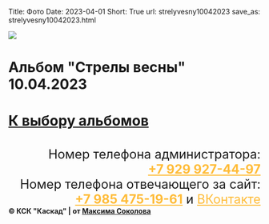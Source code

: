 Title: Фото
Date: 2023-04-01
Short: True
url: strelyvesny10042023
save_as: strelyvesny10042023.html

<div class="emblem_mini">
<a href="/"><img src="/theme/images/emblemob.png"></a>
</div>

<div class='albob'>
	<h1 class='alb'>Альбом "Стрелы весны" 10.04.2023<h1>
	<a class='Back' href='/alboms'>К выбору альбомов</a>
</div>

<div class="content">
	<a class='gl' href="/theme/images/stves.jpg" style='background-image: url("/theme/images/stves.jpg")'><p></p></a>
	<a class="gl" href="https://sun9-49.userapi.com/impg/gMnRjjCZqP6_wN1H9fe4wdVdjD-bqYtAYYo1tA/f5SkAlIcxTU.jpg?size=2560x1984&quality=95&sign=f2b1c06c36f9953cde13d1f47708e2ba&type=album" style='background-image: url("https://sun9-49.userapi.com/impg/gMnRjjCZqP6_wN1H9fe4wdVdjD-bqYtAYYo1tA/f5SkAlIcxTU.jpg?size=2560x1984&quality=95&sign=f2b1c06c36f9953cde13d1f47708e2ba&type=album")'><p></p></a>
	<a class="gl" href="https://sun9-54.userapi.com/impg/9sYA83RVpITyIbO4cUayKHH59gQf1ohk7cxCJg/lbhEKj0814M.jpg?size=2560x2560&quality=95&sign=ef8a8add15a6a4ce066d1342de904588&type=album" style='background-image: url("https://sun9-54.userapi.com/impg/9sYA83RVpITyIbO4cUayKHH59gQf1ohk7cxCJg/lbhEKj0814M.jpg?size=2560x2560&quality=95&sign=ef8a8add15a6a4ce066d1342de904588&type=album")'><p></p></a>
	<a class="gl" href="/theme/images/4.jpg" style='background-image: url("https://sun9-23.userapi.com/impg/uaDsSmYDj5kLY_0RoMpboblrHUhkZOfyP9bQfw/XrKYfuCP0l4.jpg?size=2560x1959&quality=95&sign=4f8f1ed3d362cab9422020386f14b530&type=album")'><p></p></a>
	<a class='gl' href="https://sun9-44.userapi.com/impg/t801bgfZ1KEOzmENpCgsisDfnMe4nEr0CRlGRg/PSSFIlswNeI.jpg?size=2560x2179&quality=95&sign=973d8048b6e6c8ca070acb08f4667f82&type=album" style='background-image: url("https://sun9-44.userapi.com/impg/t801bgfZ1KEOzmENpCgsisDfnMe4nEr0CRlGRg/PSSFIlswNeI.jpg?size=2560x2179&quality=95&sign=973d8048b6e6c8ca070acb08f4667f82&type=album")'><p></p></a>
	<a class="gl" href="https://sun9-79.userapi.com/impg/VxaVf09IyaQJ1dqKt9zMtpF2ofxXeiGgYvUH2w/cLwZ4167m0o.jpg?size=2560x2560&quality=95&sign=00027a778b92a1bf88c579eadcf4c495&type=album" style='background-image: url("https://sun9-79.userapi.com/impg/VxaVf09IyaQJ1dqKt9zMtpF2ofxXeiGgYvUH2w/cLwZ4167m0o.jpg?size=2560x2560&quality=95&sign=00027a778b92a1bf88c579eadcf4c495&type=album")'><p></p></a>
	<a class='gl' href="https://sun9-72.userapi.com/impg/GUIioAu2iHOuQfppPMZjdeZUgMg6PTaOdyOCzg/9gnab_y5V0Y.jpg?size=2560x2560&quality=95&sign=c76ce157af1a1aed479f628500c0bcc7&type=album" style='background-image: url("https://sun9-72.userapi.com/impg/GUIioAu2iHOuQfppPMZjdeZUgMg6PTaOdyOCzg/9gnab_y5V0Y.jpg?size=2560x2560&quality=95&sign=c76ce157af1a1aed479f628500c0bcc7&type=album")'><p></p></a>
	<a class="gl" href="https://sun9-12.userapi.com/impg/JDgDvMOU_mfyba3TRL7FslxEUfaJxHYd1FW2Vg/FPUIeevoQ58.jpg?size=2560x2560&quality=95&sign=e24dfaed3d36435046484a2f112b3b0f&type=album" style='background-image: url("https://sun9-12.userapi.com/impg/JDgDvMOU_mfyba3TRL7FslxEUfaJxHYd1FW2Vg/FPUIeevoQ58.jpg?size=2560x2560&quality=95&sign=e24dfaed3d36435046484a2f112b3b0f&type=album")'><p></p></a>
	<a class='gl' href="https://sun9-38.userapi.com/impg/jVcsd3lYj7duoqE6erFz5j2KO8nFu-qMOFW28g/2pYpV0GOFbw.jpg?size=2560x2560&quality=95&sign=9e622325157004661af22d806cf53e70&type=album" style='background-image: url("https://sun9-38.userapi.com/impg/jVcsd3lYj7duoqE6erFz5j2KO8nFu-qMOFW28g/2pYpV0GOFbw.jpg?size=2560x2560&quality=95&sign=9e622325157004661af22d806cf53e70&type=album")'><p></p></a>
	<a class='gl' href="https://sun9-74.userapi.com/impg/dNFF12RUp8UoKCXVm1Icp7-LyotxJBrXMUNaGA/tNvbDUEEC7I.jpg?size=2560x1927&quality=95&sign=cc834664727d2f76e0dd662c23802fbf&type=album" style='background-image: url("https://sun9-74.userapi.com/impg/dNFF12RUp8UoKCXVm1Icp7-LyotxJBrXMUNaGA/tNvbDUEEC7I.jpg?size=2560x1927&quality=95&sign=cc834664727d2f76e0dd662c23802fbf&type=album")'><p></p></a>
	<a class='gl' href="https://sun9-7.userapi.com/impg/BkTa4PWR9lMTUdEtmUWRvhoIAdewTgGVf6_Pdg/dcG4PT1GL9c.jpg?size=2560x2560&quality=95&sign=5fe3ce94abebd81979ae7ea315e7d7fc&type=album" style='background-image: url("https://sun9-7.userapi.com/impg/BkTa4PWR9lMTUdEtmUWRvhoIAdewTgGVf6_Pdg/dcG4PT1GL9c.jpg?size=2560x2560&quality=95&sign=5fe3ce94abebd81979ae7ea315e7d7fc&type=album")'><p></p></a>
	<a class='gl' href="https://sun9-8.userapi.com/impg/P_J0xwzqS5wP41OxxMTK0xum7SMLpzMtyiwupQ/YZwaoNbCI5k.jpg?size=2560x2003&quality=95&sign=399c79991562d1ca3c821fa4e5483dc1&type=album" style='background-image: url("https://sun9-8.userapi.com/impg/P_J0xwzqS5wP41OxxMTK0xum7SMLpzMtyiwupQ/YZwaoNbCI5k.jpg?size=2560x2003&quality=95&sign=399c79991562d1ca3c821fa4e5483dc1&type=album")'><p></p></a>
	<a class='gl' href="https://sun9-77.userapi.com/impg/D_k5O9qVPQ1npnQBTdXkT3FUCw29wEjgyFSK2g/k7XZsi1xcoM.jpg?size=2560x2560&quality=95&sign=b8bbc641ac3993c20fd3ab1c3e2015c1&type=album" style='background-image: url("https://sun9-77.userapi.com/impg/D_k5O9qVPQ1npnQBTdXkT3FUCw29wEjgyFSK2g/k7XZsi1xcoM.jpg?size=2560x2560&quality=95&sign=b8bbc641ac3993c20fd3ab1c3e2015c1&type=album")'><p></p></a>
	<a class='gl' href="https://sun9-63.userapi.com/impg/CkhO3Jzz2y9_HU3tpDY8TUNxzMoL-x2VomaNtQ/Li11-uF3iwI.jpg?size=2560x2560&quality=95&sign=002daf046ec8823ac6381f4770c82c55&type=album" style='background-image: url("https://sun9-63.userapi.com/impg/CkhO3Jzz2y9_HU3tpDY8TUNxzMoL-x2VomaNtQ/Li11-uF3iwI.jpg?size=2560x2560&quality=95&sign=002daf046ec8823ac6381f4770c82c55&type=album")'><p></p></a>
	<a class='gl' href="https://sun9-58.userapi.com/impg/eU8z18sB3fj9fYq7dPEcxTcli1gQ10noFrlZhA/cjwGEEpcSnQ.jpg?size=2560x2560&quality=95&sign=063eedbfd47c689d576dde42d63577c6&type=album" style='background-image: url("https://sun9-58.userapi.com/impg/eU8z18sB3fj9fYq7dPEcxTcli1gQ10noFrlZhA/cjwGEEpcSnQ.jpg?size=2560x2560&quality=95&sign=063eedbfd47c689d576dde42d63577c6&type=album")'><p></p></a>
	<a class='gl' href="https://sun9-7.userapi.com/impg/2QRzZFiH6Wb9icQJyHulVryWR5CqN90WBYGmhA/l3DsOkjgSOo.jpg?size=2560x2082&quality=95&sign=e44c95fdff8826a27c481c45dd78c500&type=album" style='background-image: url("https://sun9-7.userapi.com/impg/2QRzZFiH6Wb9icQJyHulVryWR5CqN90WBYGmhA/l3DsOkjgSOo.jpg?size=2560x2082&quality=95&sign=e44c95fdff8826a27c481c45dd78c500&type=album")'><p></p></a>
	<a class='gl' href="https://sun9-55.userapi.com/impg/aOcnjGcZyUa4XRvFI5-rjbnBFumdl_4Agym5kw/h-Rj4rTI618.jpg?size=2560x1867&quality=95&sign=f53b46938f90644ce0de41a63a930e33&type=album" style='background-image: url("https://sun9-55.userapi.com/impg/aOcnjGcZyUa4XRvFI5-rjbnBFumdl_4Agym5kw/h-Rj4rTI618.jpg?size=2560x1867&quality=95&sign=f53b46938f90644ce0de41a63a930e33&type=album")'><p></p></a>
	<a class='gl' href="https://sun9-22.userapi.com/impg/tacllQwLFdJ8kh6PTHzUj8mYl7b-JrDb3oQzhQ/zMwHZPFWrxk.jpg?size=2560x2560&quality=95&sign=47127b8e4e3ddb6fb37134ad3f95883d&type=album" style='background-image: url("https://sun9-22.userapi.com/impg/tacllQwLFdJ8kh6PTHzUj8mYl7b-JrDb3oQzhQ/zMwHZPFWrxk.jpg?size=2560x2560&quality=95&sign=47127b8e4e3ddb6fb37134ad3f95883d&type=album")'><p></p></a>
	<a class='gl' href="https://sun9-61.userapi.com/impg/aqjCCqL-b1r-rPFUZgrFIOgRXzzhuPrAQALuqw/HQ0WWXBdaoc.jpg?size=2560x2560&quality=95&sign=c6aadacb4ab2a8dae5b968e1c1953c17&type=album" style='background-image: url("https://sun9-61.userapi.com/impg/aqjCCqL-b1r-rPFUZgrFIOgRXzzhuPrAQALuqw/HQ0WWXBdaoc.jpg?size=2560x2560&quality=95&sign=c6aadacb4ab2a8dae5b968e1c1953c17&type=album")'><p></p></a>
	<a class='gl' href="https://sun9-45.userapi.com/impg/tbzS412S2Hc41h1LqBZjDxsWjTPkPM5QVILWLg/SV7RAUAguRA.jpg?size=2560x2560&quality=95&sign=ba6585dfdb493eb8271e815b78ddbdb5&type=album" style='background-image: url("https://sun9-45.userapi.com/impg/tbzS412S2Hc41h1LqBZjDxsWjTPkPM5QVILWLg/SV7RAUAguRA.jpg?size=2560x2560&quality=95&sign=ba6585dfdb493eb8271e815b78ddbdb5&type=album")'><p></p></a>
	<a class='gl' href="https://sun9-56.userapi.com/impg/RjTLlkWJVVeBC_FBLdoA-qk6EVn8VjjRiOre7A/YhqWCCiWJfk.jpg?size=2560x2102&quality=95&sign=525af78a1260804545e5c98737e90f1a&type=album" style='background-image: url("https://sun9-56.userapi.com/impg/RjTLlkWJVVeBC_FBLdoA-qk6EVn8VjjRiOre7A/YhqWCCiWJfk.jpg?size=2560x2102&quality=95&sign=525af78a1260804545e5c98737e90f1a&type=album")'><p></p></a>
	<a class='gl' href="https://sun9-65.userapi.com/impg/j4VkpC7F6r9m1Fv8GRuTHiUdQyknGY6FOh00NQ/nXuZTj4NTTQ.jpg?size=2560x2171&quality=95&sign=6f2da34bfc2bda4536ed92b5ba0ee00e&type=album" style='background-image: url("https://sun9-65.userapi.com/impg/j4VkpC7F6r9m1Fv8GRuTHiUdQyknGY6FOh00NQ/nXuZTj4NTTQ.jpg?size=2560x2171&quality=95&sign=6f2da34bfc2bda4536ed92b5ba0ee00e&type=album")'><p></p></a>
	<a class='gl' href="https://sun9-44.userapi.com/impg/B_dEYupkZ4A240yxn1XoQo5Y_frr3kYRlU7-MA/KJrlJ1Ad_dc.jpg?size=1556x2160&quality=95&sign=45187ca4c71dd6851d3d669d755f44aa&type=album" style='background-image: url("https://sun9-44.userapi.com/impg/B_dEYupkZ4A240yxn1XoQo5Y_frr3kYRlU7-MA/KJrlJ1Ad_dc.jpg?size=1556x2160&quality=95&sign=45187ca4c71dd6851d3d669d755f44aa&type=album")'><p></p></a>
	<a class='gl' href="https://sun9-46.userapi.com/impg/qb8IRuYCEfGm1UcHEjR0L3GoD4c7xjprvVS7ZQ/z9OkutIW_1E.jpg?size=2560x2560&quality=95&sign=9e2a98b3c905428ca35b7d834d3921ca&type=album" style='background-image: url("https://sun9-46.userapi.com/impg/qb8IRuYCEfGm1UcHEjR0L3GoD4c7xjprvVS7ZQ/z9OkutIW_1E.jpg?size=2560x2560&quality=95&sign=9e2a98b3c905428ca35b7d834d3921ca&type=album")'><p></p></a>
	<a class='gl' href="https://sun9-78.userapi.com/impg/dHP2CxruY_s6ofDxXUnLCPxSouZc6vloGgIy4g/N5o5vF2-w8A.jpg?size=2560x2020&quality=95&sign=ab250b77207c6d6cd11e09d0f027877a&type=album" style='background-image: url("https://sun9-78.userapi.com/impg/dHP2CxruY_s6ofDxXUnLCPxSouZc6vloGgIy4g/N5o5vF2-w8A.jpg?size=2560x2020&quality=95&sign=ab250b77207c6d6cd11e09d0f027877a&type=album")'><p></p></a>
	<a class='gl' href="https://sun9-33.userapi.com/impg/ipamAnI18bCUmtIJNDeIKOe4cjlVj2ddcGCytA/LI4HR_V-YVo.jpg?size=2560x1956&quality=95&sign=456297bc48361789d03bdbbdcb0db130&type=album" style='background-image: url("https://sun9-33.userapi.com/impg/ipamAnI18bCUmtIJNDeIKOe4cjlVj2ddcGCytA/LI4HR_V-YVo.jpg?size=2560x1956&quality=95&sign=456297bc48361789d03bdbbdcb0db130&type=album")'><p></p></a>
	<a class='gl' href="https://sun9-63.userapi.com/impg/dml-3trfAIhX8pSRcLgv7ub5z9uEkX89zUHFwQ/z1a74cjGZvI.jpg?size=2560x1703&quality=95&sign=a76769d079099ec57b94e57127d67342&type=album" style='background-image: url("https://sun9-63.userapi.com/impg/dml-3trfAIhX8pSRcLgv7ub5z9uEkX89zUHFwQ/z1a74cjGZvI.jpg?size=2560x1703&quality=95&sign=a76769d079099ec57b94e57127d67342&type=album")'><p></p></a>
	<a class='gl' href="https://sun1-92.userapi.com/impg/sjR6M17CFP65xFxgX6JpQG3TLdVGLTXMmXUpkQ/51NCS0l5e8c.jpg?size=2560x1703&quality=95&sign=b3acdb25c7ba7b6b93ffe65685b6c9cd&type=album" style='background-image: url("https://sun1-92.userapi.com/impg/sjR6M17CFP65xFxgX6JpQG3TLdVGLTXMmXUpkQ/51NCS0l5e8c.jpg?size=2560x1703&quality=95&sign=b3acdb25c7ba7b6b93ffe65685b6c9cd&type=album")'><p></p></a>
	<a class='gl' href="https://sun9-69.userapi.com/impg/vaXTL_D5KskKxtSda-RrEqjt6gBWbGzCcyRaXw/yZx6qwa4EEY.jpg?size=2560x1720&quality=95&sign=176f4e6bfa53cef3392eb92619098a4f&type=album" style='background-image: url("https://sun9-69.userapi.com/impg/vaXTL_D5KskKxtSda-RrEqjt6gBWbGzCcyRaXw/yZx6qwa4EEY.jpg?size=2560x1720&quality=95&sign=176f4e6bfa53cef3392eb92619098a4f&type=album")'><p></p></a>
</div>

<div class="footer2" style='margin-top: 35px;'>
     <div class='titlef' style='text-align: right; font-size: 25px;'>Номер телефона администратора: <br><a href="tel:+79299274497" style='color: #FFBC39;'><b>+7 929 927-44-97</b></a></div>
     <div class='titlef' style='text-align: right; font-size: 25px;'>Номер телефона отвечающего за сайт: <br><a href="tel:+79854751961" style='color: #FFBC39;'><b>+7 985 475-19-61</b></a> и <a href="https://vk.com/maxim_lyubertsy" style='color: #FFBC39;'>ВКонтакте</a></div>
     <div class="contein3"><b>© КСК "Каскад" | от <a href='https://vk.com/maxim_lyubertsy'>Максима Соколова</a></b></div>
</div>